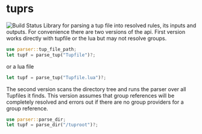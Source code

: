 # tuprs  
![Build Status](https://github.com/svark/tuprs/actions/workflows/rust.yml/badge.svg)
Library for parsing a tup file into resolved rules, its inputs and outputs. 
For convenience there are two versions of the api.
First version works directly with tupfile or the lua but may not resolve groups.
```rust
use parser::tup_file_path;
let tupf = parse_tup("Tupfile")?;
```
or a lua file
```rust
let tupf = parse_tup("Tupfile.lua")?;
```

The second version  scans the directory tree and runs the parser over all Tupfiles it finds.
This version assumes that group references will be completely resolved and errors out if there are no group providers for a group reference.
```rust
use parser::parse_dir;
let tupf = parse_dir("/tuproot")?;
```

